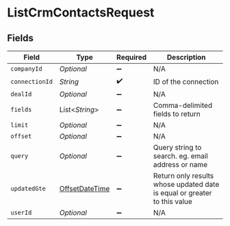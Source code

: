 # ListCrmContactsRequest


## Fields

| Field                                                                                     | Type                                                                                      | Required                                                                                  | Description                                                                               |
| ----------------------------------------------------------------------------------------- | ----------------------------------------------------------------------------------------- | ----------------------------------------------------------------------------------------- | ----------------------------------------------------------------------------------------- |
| `companyId`                                                                               | *Optional<String>*                                                                        | :heavy_minus_sign:                                                                        | N/A                                                                                       |
| `connectionId`                                                                            | *String*                                                                                  | :heavy_check_mark:                                                                        | ID of the connection                                                                      |
| `dealId`                                                                                  | *Optional<String>*                                                                        | :heavy_minus_sign:                                                                        | N/A                                                                                       |
| `fields`                                                                                  | List<*String*>                                                                            | :heavy_minus_sign:                                                                        | Comma-delimited fields to return                                                          |
| `limit`                                                                                   | *Optional<Double>*                                                                        | :heavy_minus_sign:                                                                        | N/A                                                                                       |
| `offset`                                                                                  | *Optional<Double>*                                                                        | :heavy_minus_sign:                                                                        | N/A                                                                                       |
| `query`                                                                                   | *Optional<String>*                                                                        | :heavy_minus_sign:                                                                        | Query string to search. eg. email address or name                                         |
| `updatedGte`                                                                              | [OffsetDateTime](https://docs.oracle.com/javase/8/docs/api/java/time/OffsetDateTime.html) | :heavy_minus_sign:                                                                        | Return only results whose updated date is equal or greater to this value                  |
| `userId`                                                                                  | *Optional<String>*                                                                        | :heavy_minus_sign:                                                                        | N/A                                                                                       |